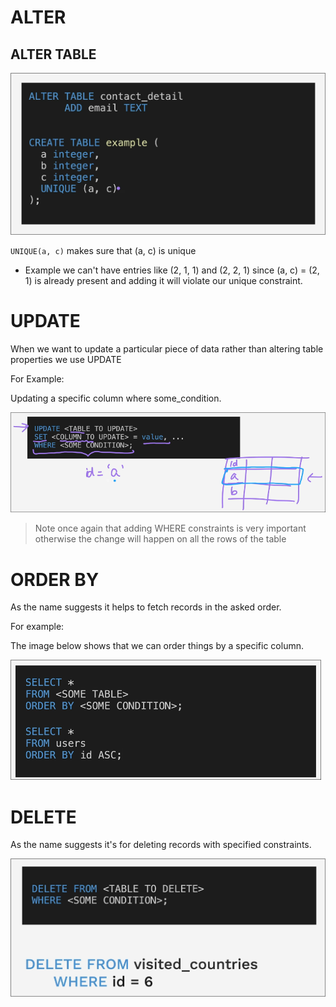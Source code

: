 # ALTER

## ALTER TABLE

![alt text](image.png)

`UNIQUE(a, c)` makes sure that (a, c) is unique 
  - Example we can't have entries like (2, 1, 1) and (2, 2, 1) since (a, c) = (2, 1) is already present and adding it will violate our unique constraint.

# UPDATE 

When we want to update a particular piece of data rather than altering table properties we use UPDATE

For Example: 

Updating a specific column where some_condition.

![alt text](image-1.png)

> Note once again that adding WHERE constraints is very important otherwise the change will happen on all the rows of the table

# ORDER BY

As the name suggests it helps to fetch records in the asked order.

For example: 

The image below shows that we can order things by a specific column.

![alt text](image-2.png)

# DELETE

As the name suggests it's for deleting records with specified constraints.

![alt text](image-3.png)
